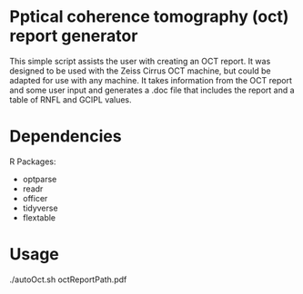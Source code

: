# Pptical coherence tomography (oct) report generator
This simple script assists the user with creating an OCT report. It was designed to be used with the Zeiss Cirrus OCT machine, but could be adapted for use with any machine. It takes information from the OCT report and some user input and generates a .doc file that includes the report and a table of RNFL and GCIPL values. 

# Dependencies
R Packages:
- optparse
- readr
- officer
- tidyverse
- flextable

# Usage
./autoOct.sh octReportPath.pdf
